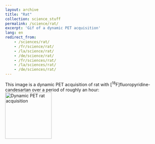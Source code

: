 ```yaml
---
layout: archive
title: "Rat"
collection: science_stuff
permalink: /science/rat/
excerpt: 'Gif of a dynamic PET acquisition'
lang: en
redirect_from: 
    - /sciences/rat/
    - /fr/science/rat/
    - /la/science/rat/
    - /de/science/rat/
    - /fr/sciences/rat/
    - /la/sciences/rat/
    - /de/sciences/rat/
---
```

This image is a dynamic PET acquisition of rat with [<sup>18</sup>F]fluoropyridine-candesartan over a period of roughly an hour:<br>
<img src="https://argilfea.github.io/philippethemedicalphysicist.github.io/gifs/Rat_Gif.gif" alt="Dynamic PET rat acquisition" style="width:150px;height:150px;">

